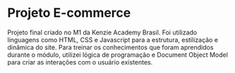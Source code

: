 # Projeto E-commerce
Projeto final criado no M1 da Kenzie Academy Brasil. Foi utilizado linguagens como HTML, CSS e Javascript para a estrutura, estilização e dinâmica do site. 
Para treinar os conhecimentos que foram aprendidos durante o módulo, utilizei lógica de programação e Document Object Model para criar as interações 
com o usuário existentes.
